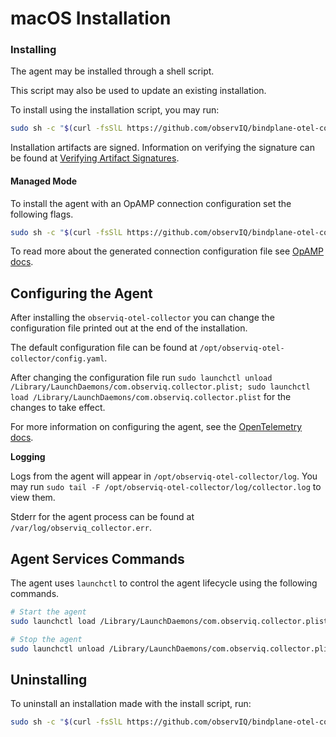 # macOS Installation

### Installing
The agent may be installed through a shell script.

This script may also be used to update an existing installation.

To install using the installation script, you may run:
```sh
sudo sh -c "$(curl -fsSlL https://github.com/observIQ/bindplane-otel-collector/releases/latest/download/install_macos.sh)" install_macos.sh
```

Installation artifacts are signed. Information on verifying the signature can be found at [Verifying Artifact Signatures](./verify-signature.md).

#### Managed Mode

To install the agent with an OpAMP connection configuration set the following flags. 

```sh
sudo sh -c "$(curl -fsSlL https://github.com/observIQ/bindplane-otel-collector/releases/latest/download/install_macos.sh)" install_macos.sh -e <your_endpoint> -s <secret-key>
```

To read more about the generated connection configuration file see [OpAMP docs](./opamp.md).

## Configuring the Agent

After installing the `observiq-otel-collector` you can change the configuration file printed out at the end of the installation.

The default configuration file can be found at `/opt/observiq-otel-collector/config.yaml`.

After changing the configuration file run `sudo launchctl unload /Library/LaunchDaemons/com.observiq.collector.plist; sudo launchctl load /Library/LaunchDaemons/com.observiq.collector.plist` for the changes to take effect.

For more information on configuring the agent, see the [OpenTelemetry docs](https://opentelemetry.io/docs/collector/configuration/).

**Logging**

Logs from the agent will appear in `/opt/observiq-otel-collector/log`. You may run `sudo tail -F /opt/observiq-otel-collector/log/collector.log` to view them.

Stderr for the agent process can be found at `/var/log/observiq_collector.err`.

## Agent Services Commands

The agent uses `launchctl` to control the agent lifecycle using the following commands.

```sh
# Start the agent
sudo launchctl load /Library/LaunchDaemons/com.observiq.collector.plist

# Stop the agent
sudo launchctl unload /Library/LaunchDaemons/com.observiq.collector.plist
```

## Uninstalling

To uninstall an installation made with the install script, run:
```sh
sudo sh -c "$(curl -fsSlL https://github.com/observIQ/bindplane-otel-collector/releases/latest/download/install_macos.sh)" install_macos.sh -r
```
